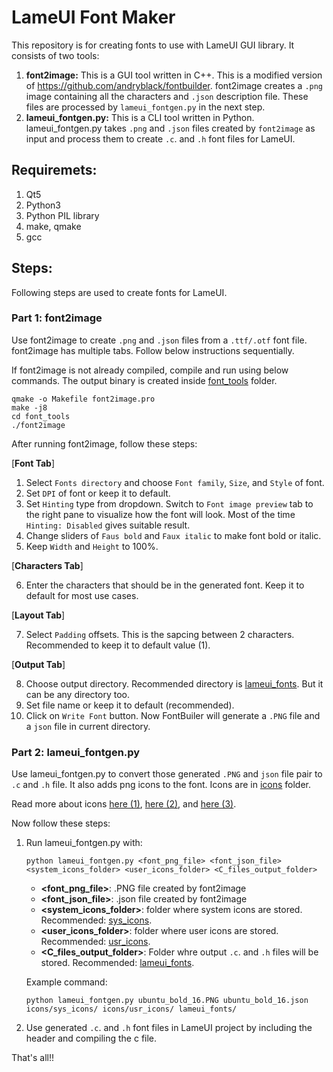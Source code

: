 # LameUI Font Maker

This repository is for creating fonts to use with LameUI GUI library. It consists of two tools:

1. **font2image:** This is a GUI tool written in C++. This is a modified version of https://github.com/andryblack/fontbuilder. font2image creates a `.png` image containing all the characters and `.json` description file. These files are processed by `lameui_fontgen.py` in the next step.
2. **lameui_fontgen.py:** This is a CLI tool written in Python. lameui_fontgen.py takes `.png` and `.json` files created by `font2image` as input and process them to create `.c`. and `.h` font files for LameUI.

## Requiremets:
1. Qt5
2. Python3
3. Python PIL library
4. make, qmake
5. gcc

## Steps:

Following steps are used to create fonts for LameUI.

### Part 1: font2image

Use font2image to create `.png` and `.json` files from a `.ttf/.otf` font file. font2image has multiple tabs. Follow below instructions sequentially.

If font2image is not already compiled, compile and run using below commands. The output binary is created inside [font_tools](./font_tools/) folder.

```
qmake -o Makefile font2image.pro
make -j8
cd font_tools
./font2image
```

After running font2image, follow these steps:

[**Font Tab**]

1. Select `Fonts directory` and choose `Font family`, `Size`, and `Style` of font.
2. Set `DPI` of font or keep it to default.
3. Set `Hinting` type from dropdown. Switch to `Font image preview` tab to the right pane to visualize how the font will look. Most of the time `Hinting: Disabled` gives suitable result.
4. Change sliders of `Faus bold` and `Faux italic` to make font bold or italic.
5. Keep `Width` and `Height` to 100%.

[**Characters Tab**]

6. Enter the characters that should be in the generated font. Keep it to default for most use cases.

[**Layout Tab**]

7. Select `Padding` offsets. This is the sapcing between 2 characters. Recommended to keep it to default value (1).

[**Output Tab**]

8. Choose output directory. Recommended directory is [lameui_fonts](./font_tools/lameui_fonts/). But it can be any directory too.
9. Set file name or keep it to default (recommended).
10. Click on `Write Font` button. Now FontBuiler will generate a `.PNG` file and a `json` file in current directory.



### Part 2: lameui_fontgen.py

Use lameui_fontgen.py to convert those generated `.PNG` and `json` file pair to `.c` and `.h` file. It also adds png icons to the font. Icons are in [icons](./font_tools/icons/) folder. 

Read more about icons [here (1)](./font_tools/icons/README.md), [here (2)](./font_tools/icons/sys_icons/README.md), and [here (3)](./font_tools/icons/usr_icons/README.md).

Now follow these steps:

1. Run lameui_fontgen.py with:

    ```
    python lameui_fontgen.py <font_png_file> <font_json_file> <system_icons_folder> <user_icons_folder> <C_files_output_folder>
    ```

    - **<font_png_file>**: .PNG file created by font2image
    - **<font_json_file>**: .json file created by font2image
    - **<system_icons_folder>**: folder where system icons are stored. Recommended: [sys_icons](./font_tools/icons/sys_icons/).
    - **<user_icons_folder>**: folder where user icons are stored. Recommended: [usr_icons](./font_tools/icons/usr_icons/).
    - **<C_files_output_folder>**: Folder whre output `.c`. and `.h` files will be stored. Recommended: [lameui_fonts](./font_tools/lameui_fonts/).

    Example command: 
    
    ```
    python lameui_fontgen.py ubuntu_bold_16.PNG ubuntu_bold_16.json icons/sys_icons/ icons/usr_icons/ lameui_fonts/
    ```
2. Use generated `.c`. and `.h` font files in LameUI project by including the header and compiling the c file.

That's all!!